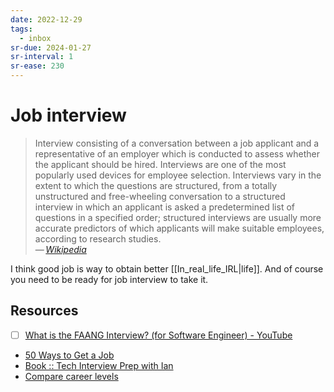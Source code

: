 ```yaml
---
date: 2022-12-29
tags:
  - inbox
sr-due: 2024-01-27
sr-interval: 1
sr-ease: 230
---
```


# Job interview

> Interview consisting of a conversation between a job applicant and a
> representative of an employer which is conducted to assess whether the
> applicant should be hired. Interviews are one of the most popularly used
> devices for employee selection. Interviews vary in the extent to which the
> questions are structured, from a totally unstructured and free-wheeling
> conversation to a structured interview in which an applicant is asked a
> predetermined list of questions in a specified order; structured interviews
> are usually more accurate predictors of which applicants will make suitable
> employees, according to research studies.\
> — <cite>[Wikipedia](https://en.wikipedia.org/wiki/Interview)</cite>

I think good job is way to obtain better [[In_real_life_IRL|life]]. And of
course you need to be ready for job interview to take it.

## Resources

- [ ] [What is the FAANG Interview? (for Software Engineer) - YouTube](https://www.youtube.com/watch?v=RoHI83C9Fyk )
- [50 Ways to Get a Job](https://50waystogetajob.com/)
- [Book :: Tech Interview Prep with Ian](https://techinterview.guide/)
- [Compare career levels](https://www.levels.fyi/)
